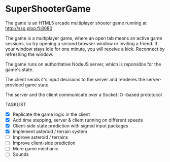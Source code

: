 SuperShooterGame
================

The game is an HTML5 arcade multiplayer shooter game running at
http://ssg.plop.fi:8080

The game is a multiplayer game, where an open tab means an active game sessions, so try opening a second browser window or inviting a friend. If your window stays idle for one minute, you will receive a kick. Reconnect by refreshing the window.

The game runs on authoritative NodeJS server, which is reponsible for the game's state.

The client sends it's input decisions to the server and renderes the server-provided game state.

The server and the client communicate over a Socket.IO -based prototocol

TASKLIST
- [x] Replicate the game logic in the client
- [x] Add time stepping, server & client running on different speeds
- [x] Client-side state prediction with signed input packages
- [x] Implement asteroid / terrain system
- [ ] Improve asteroid / terrains
- [ ] Improve client-side prediction
- [ ] More game mechanic
- [ ] Sounds
